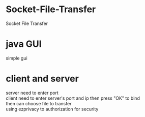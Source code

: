 # Socket-File-Transfer
Socket File Transfer

# java GUI  
simple gui
# client and server  
server need to enter port  
client need to enter server's port and ip then press "OK" to bind  
then can choose file to transfer  
using ezprivacy to authorization for security
